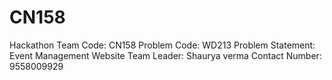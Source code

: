 # CN158
Hackathon 
Team Code: CN158
Problem Code: WD213
Problem Statement: Event Management Website
Team Leader: Shaurya verma
Contact Number: 9558009929

